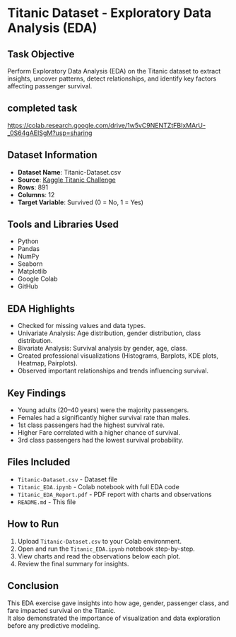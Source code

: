 # Titanic Dataset - Exploratory Data Analysis (EDA)

##  Task Objective
Perform Exploratory Data Analysis (EDA) on the Titanic dataset to extract insights, uncover patterns, detect relationships, and identify key factors affecting passenger survival.

## completed task
https://colab.research.google.com/drive/1w5vC9NENTZtFBIxMArU-_0S64gAEISgM?usp=sharing

##  Dataset Information
- **Dataset Name**: Titanic-Dataset.csv
- **Source**: [Kaggle Titanic Challenge](https://www.kaggle.com/c/titanic)
- **Rows**: 891
- **Columns**: 12
- **Target Variable**: Survived (0 = No, 1 = Yes)

## Tools and Libraries Used
- Python 
- Pandas
- NumPy
- Seaborn
- Matplotlib
- Google Colab
- GitHub

##  EDA Highlights
- Checked for missing values and data types.
- Univariate Analysis: Age distribution, gender distribution, class distribution.
- Bivariate Analysis: Survival analysis by gender, age, class.
- Created professional visualizations (Histograms, Barplots, KDE plots, Heatmap, Pairplots).
- Observed important relationships and trends influencing survival.

##  Key Findings
- Young adults (20–40 years) were the majority passengers.
- Females had a significantly higher survival rate than males.
- 1st class passengers had the highest survival rate.
- Higher Fare correlated with a higher chance of survival.
- 3rd class passengers had the lowest survival probability.

##  Files Included
- `Titanic-Dataset.csv` - Dataset file
- `Titanic_EDA.ipynb` - Colab notebook with full EDA code
- `Titanic_EDA_Report.pdf` - PDF report with charts and observations
- `README.md` - This file

##  How to Run
1. Upload `Titanic-Dataset.csv` to your Colab environment.
2. Open and run the `Titanic_EDA.ipynb` notebook step-by-step.
3. View charts and read the observations below each plot.
4. Review the final summary for insights.

##  Conclusion
This EDA exercise gave insights into how age, gender, passenger class, and fare impacted survival on the Titanic.  
It also demonstrated the importance of visualization and data exploration before any predictive modeling.
